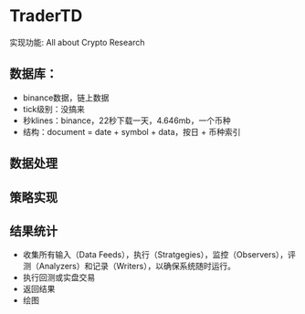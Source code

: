 # TraderTD

实现功能: All about Crypto Research
## 数据库：
- binance数据，链上数据
- tick级别：没搞来
- 秒klines：binance，22秒下载一天，4.646mb，一个币种
- 结构：document = date + symbol + data，按日 + 币种索引


## 数据处理
## 策略实现
## 结果统计
- 收集所有输入（Data Feeds），执行（Stratgegies），监控（Observers），评测（Analyzers）和记录（Writers），以确保系统随时运行。
- 执行回测或实盘交易
- 返回结果
- 绘图

